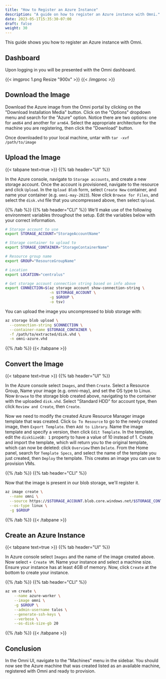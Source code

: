 ```yaml
---
title: "How to Register an Azure Instance"
description: "A guide on how to register an Azure instance with Omni."
date: 2023-05-1T15:35:30-07:00
draft: false
weight: 30
---
```


This guide shows you how to register an Azure instance with Omni.

## Dashboard

Upon logging in you will be presented with the Omni dashboard.

{{< imgproc 1.png Resize "900x" >}}
{{< /imgproc >}}

## Download the Image

Download the Azure image from the Omni portal by clicking on the "Download Installation Media" button.
Click on the "Options" dropdown menu and search for the "Azure" option.
Notice there are two options: one for `amd64` and another for `arm64`.
Select the appropriate architecture for the machine you are registering, then click the "Download" button.

Once downloaded to your local machine, untar with `tar -xvf /path/to/image`

## Upload the Image

{{< tabpane text=true >}}
{{% tab header="UI" %}}

In the Azure console, navigate to `Storage accounts`, and create a new storage account.
Once the account is provisioned, navigate to the resource and click `Upload`. In the `Upload Blob` form, select `Create New` container, and name your container (e.g. `omni-may-2023`).
Now click `Browse for Files`, and select the `disk.vhd` file that you uncompressed above, then select `Upload`.

{{% /tab %}}
{{% tab header="CLI" %}}
We'll make use of the following environment variables throughout the setup.
Edit the variables below with your correct information.

```bash
# Storage account to use
export STORAGE_ACCOUNT="StorageAccountName"

# Storage container to upload to
export STORAGE_CONTAINER="StorageContainerName"

# Resource group name
export GROUP="ResourceGroupName"

# Location
export LOCATION="centralus"

# Get storage account connection string based on info above
export CONNECTION=$(az storage account show-connection-string \
                    -n $STORAGE_ACCOUNT \
                    -g $GROUP \
                    -o tsv)
```

You can upload the image you uncompressed to blob storage with:

```bash
az storage blob upload \
  --connection-string $CONNECTION \
  --container-name $STORAGE_CONTAINER \
  -f /path/to/extracted/disk.vhd \
  -n omni-azure.vhd
```

{{% /tab %}}
{{< /tabpane >}}

## Convert the Image

{{< tabpane text=true >}}
{{% tab header="UI" %}}

In the Azure console select `Images`, and then `Create`.
Select a Resource Group, Name your image (e.g. omni-may), and set the OS type to Linux.
Now `Browse` to the storage blob created above, navigating to the container with the uploaded `disk.vhd`.
Select "Standard HDD" for account type, then click `Review and Create`, then `Create`.

Now we need to modify the created Azure Resource Manager image template that was created.
Click `Go To Resource` to go to the newly created image, then `Export Template`. then `Add to Library`.
Name the image template and specify a version, then click `Edit Template`.
In the template, edit the `diskSizeGB: 1` property to have a value of 10 instead of 1.
Create and import the template, which will return you to the original template, which can now be deleted: click `Overview` then `Delete`.
From the Home panel, search for `Template Specs`, and select the name of the template you just created, then `Deploy` the template. This creates an image you can use to provision VMs.

{{% /tab %}}
{{% tab header="CLI" %}}

Now that the image is present in our blob storage, we'll register it.

```bash
az image create \
  --name omni \
  --source https://$STORAGE_ACCOUNT.blob.core.windows.net/$STORAGE_CONTAINER/omni-azure.vhd \
  --os-type linux \
  -g $GROUP
```

{{% /tab %}}
{{< /tabpane >}}

## Create an Azure Instance

{{< tabpane text=true >}}
{{% tab header="UI" %}}

In Azure console select `Images` and the name of the image created above.
Now select `+ Create VM`.
Name your instance and select a machine size.
Ensure your instance has at least 4GB of memory.
Now, click `Create` at the bottom to create your instance.

{{% /tab %}}
{{% tab header="CLI" %}}

```bash
az vm create \
    --name azure-worker \
    --image omni \
    -g $GROUP \
    --admin-username talos \
    --generate-ssh-keys \
    --verbose \
    --os-disk-size-gb 20 
```

{{% /tab %}}
{{< /tabpane >}}

## Conclusion

In the Omni UI, navigate to the "Machines" menu in the sidebar.
You should now see the Azure machine that was created listed as an available machine, registered with Omni and ready to provision.
